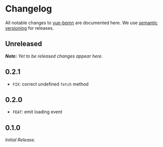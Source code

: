 # Changelog

All notable changes to [vue-bpmn](https://github.com/bpmn-io/vue-bpmn) are documented here. We use [semantic versioning](http://semver.org/) for releases.

## Unreleased

___Note:__ Yet to be released changes appear here._

## 0.2.1

* `FIX`: correct undefined `fetch` method

## 0.2.0

* `FEAT`: emit loading event

## 0.1.0

_Initial Release._